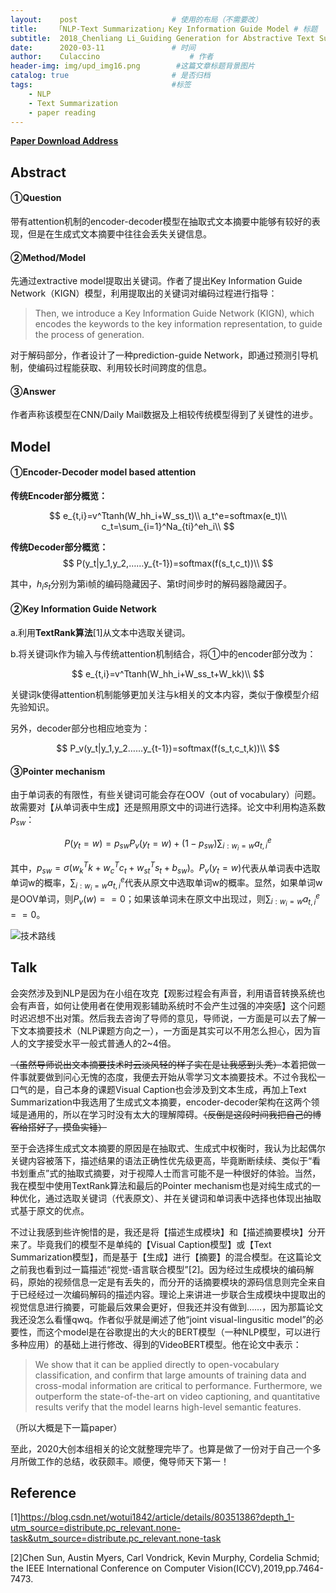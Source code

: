 ```yaml
---
layout:    post   				    # 使用的布局（不需要改）
title:    「NLP-Text Summarization」Key Information Guide Model # 标题 
subtitle:  2018_Chenliang Li_Guiding Generation for Abstractive Text Summarization based on Key Information Guide Network #副标
date:      2020-03-11 				# 时间
author:    Culaccino					# 作者
header-img: img/upd_img16.png        #这篇文章标题背景图片
catalog: true 						# 是否归档
tags:								#标签
    - NLP
    - Text Summarization
    - paper reading
---
```


**[Paper Download Address](https://www.aclweb.org/anthology/N18-2009.pdf)**

## Abstract

#### ①Question

带有attention机制的encoder-decoder模型在抽取式文本摘要中能够有较好的表现，但是在生成式文本摘要中往往会丢失关键信息。

#### ②Method/Model

先通过extractive model提取出关键词。作者了提出Key Information Guide Network（KIGN）模型，利用提取出的关键词对编码过程进行指导：

> Then, we introduce a Key Information Guide Network (KIGN), which encodes the keywords to the key information representation, to guide the process of generation.

对于解码部分，作者设计了一种prediction-guide Network，即通过预测引导机制，使编码过程能获取、利用较长时间跨度的信息。

#### ③Answer

作者声称该模型在CNN/Daily Mail数据及上相较传统模型得到了关键性的进步。



## Model

#### ①Encoder-Decoder model based attention

**传统Encoder部分概览：**


$$
e_{t,i}=v^Ttanh(W_hh_i+W_ss_t)\\
a_t^e=softmax(e_t)\\
c_t=\sum_{i=1}^Na_{ti}^eh_i\\
$$


**传统Decoder部分概览：**
$$
P(y_t|y_1,y_2,……y_{t-1})=softmax(f(s_t,c_t))\\
$$


其中，$h_i s_t$分别为第i帧的编码隐藏因子、第t时间步时的解码器隐藏因子。

#### ②Key Information Guide Network

a.利用**TextRank算法**[1]从文本中选取关键词。

b.将关键词k作为输入与传统attention机制结合，将①中的encoder部分改为：


$$
e_{t,i}=v^Ttanh(W_hh_i+W_ss_t+W_kk)\\
$$


关键词k使得attention机制能够更加关注与k相关的文本内容，类似于像模型介绍先验知识。

另外，decoder部分也相应地变为：


$$
P_v(y_t|y_1,y_2……y_{t-1})=softmax(f(s_t,c_t,k))\\
$$


#### ③Pointer mechanism

由于单词表的有限性，有些关键词可能会存在OOV（out of vocabulary）问题。故需要对【从单词表中生成】还是照用原文中的词进行选择。论文中利用构造系数$p_{sw}$：


$$
P(y_t=w)=p_{sw}P_v(y_t=w)+(1-p_{sw})\sum_{i:w_i=w}a_{t,i}^e
$$


其中，$p_{sw}=\sigma(w_k^Tk+w_c^Tc_t+w_{st}^Ts_t+b_{sw})$。$P_v(y_t=w)$代表从单词表中选取单词w的概率，$\sum_{i:w_i=w}a_{t,i}^e$代表从原文中选取单词w的概率。显然，如果单词w是OOV单词，则$P_v(w)==0$；如果该单词未在原文中出现过，则$\sum_{i:w_i=w}a_{t,i}^e==0$。

![技术路线](https://upload-images.jianshu.io/upload_images/21878773-14129aaeb4dd0c83.png?imageMogr2/auto-orient/stripimageView2/2/w/1200)



## Talk

会突然涉及到NLP是因为在小组在攻克【观影过程会有声音，利用语音转换系统也会有声音，如何让使用者在使用观影辅助系统时不会产生过强的冲突感】这个问题时迟迟想不出对策。然后我去咨询了导师的意见，导师说，一方面是可以去了解一下文本摘要技术（NLP课题方向之一），一方面是其实可以不用怎么担心，因为盲人的文字接受水平一般式普通人的2~4倍。

~~（虽然导师说出文本摘要技术时云淡风轻的样子实在是让我感到头秃）~~本着把做一件事就要做到问心无愧的态度，我便去开始从零学习文本摘要技术。不过令我松一口气的是，自己本身的课题Visual Caption也会涉及到文本生成，再加上Text Summarization中我选用了生成式文本摘要，encoder-decoder架构在这两个领域是通用的，所以在学习时没有太大的理解障碍。~~（反倒是这段时间我把自己的博客给搭好了，摸鱼实锤）~~

至于会选择生成式文本摘要的原因是在抽取式、生成式中权衡时，我认为比起偶尔关键内容被落下，描述结果的语法正确性优先级更高，毕竟断断续续、类似于“看书划重点”式的抽取式摘要，对于视障人士而言可能不是一种很好的体验。当然，我在模型中使用TextRank算法和最后的Pointer mechanism也是对纯生成式的一种优化，通过选取关键词（代表原文）、并在关键词和单词表中选择也体现出抽取式基于原文的优点。

不过让我感到些许惋惜的是，我还是将【描述生成模块】和【描述摘要模块】分开来了。毕竟我们的模型不是单纯的【Visual Caption模型】或【Text Summarization模型】，而是基于【生成】进行【摘要】的混合模型。在这篇论文之前我也看到过一篇描述“视觉-语言联合模型”[2]。因为经过生成模块的编码解码，原始的视频信息一定是有丢失的，而分开的话摘要模块的源码信息则完全来自于已经经过一次编码解码的描述内容。理论上来讲进一步联合生成模块中提取出的视觉信息进行摘要，可能最后效果会更好，但我还并没有做到……，因为那篇论文我还没怎么看懂qwq。作者似乎就是阐述了他“joint visual-lingusitic model”的必要性，而这个model是在谷歌提出的大火的BERT模型（一种NLP模型，可以进行多种应用）的基础上进行修改、得到的VideoBERT模型。他在论文中表示：

> We show that it can be applied directly to open-vocabulary classification, and confirm that large amounts of training data and cross-modal information are critical to performance. Furthermore, we outperform the state-of-the-art on video captioning, and quantitative results verify that the model learns high-level semantic features.

（所以大概是下一篇paper）

至此，2020大创本组相关的论文就整理完毕了。也算是做了一份对于自己一个多月所做工作的总结，收获颇丰。顺便，俺导师天下第一！

## Reference

[1]https://blog.csdn.net/wotui1842/article/details/80351386?depth_1-utm_source=distribute.pc_relevant.none-task&utm_source=distribute.pc_relevant.none-task

[2]Chen Sun, Austin Myers, Carl Vondrick, Kevin Murphy, Cordelia Schmid; the IEEE International Conference on Computer Vision(ICCV),2019,pp.7464-7473.

